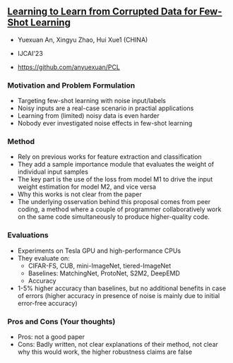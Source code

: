 ## [Learning to Learn from Corrupted Data for Few-Shot Learning](https://www.ijcai.org/proceedings/2023/0381.pdf)

* Yuexuan An, Xingyu Zhao, Hui Xue1 (CHINA)

* IJCAI'23

* https://github.com/anyuexuan/PCL

### Motivation and Problem Formulation

* Targeting few-shot learning with noise input/labels
* Noisy inputs are a real-case scenario in practial applications
* Learning from (limited) noisy data is even harder 
* Nobody ever investigated noise effects in few-shot learning

### Method

* Rely on previous works for feature extraction and classification
* They add a sample importance module that evaluates the weight of individual input samples
* The key part is the use of the loss from model M1 to drive the input weight estimation for model M2, and vice versa
* Why this works is not clear from the paper
* The underlying osservation behind this proposal comes from peer coding, a method where a couple of programmer collaboratively work on the same code simultaneously to produce higher-quality code.

### Evaluations

* Experiments on Tesla GPU and high-performance CPUs
* They evaluate on:
  * CIFAR-FS, CUB, mini-ImageNet, tiered-ImageNet
  * Baselines: MatchingNet, ProtoNet, S2M2, DeepEMD
  * Accuracy
* 1-5% higher accuracy than baselines, but no additional benefits in case of errors (higher accuracy in presence of noise is mainly due to initial error-free accuracy)

### Pros and Cons (Your thoughts)

* Pros: not a good paper
* Cons: Badly written, not clear explanations of their method, not clear why this would work, the higher robustness claims are false